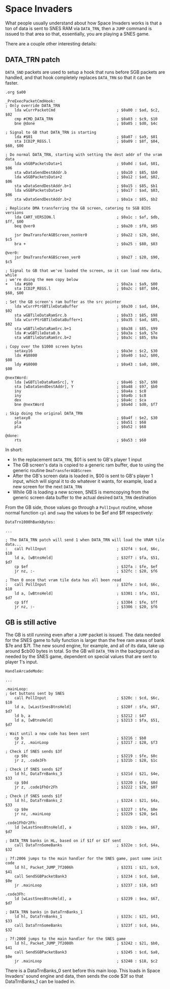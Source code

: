 # Space Invaders

What people usually understand about how Space Invaders works is that a ton of data is sent to SNES RAM via `DATA_TRN`, then a `JUMP` command is issued to that area so that, essentially, you are playing a SNES game.

There are a couple other interesting details:

## DATA_TRN patch

`DATA_SND` packets are used to setup a hook that runs before SGB packets are handled, and that hook completely replaces `DATA_TRN` so that it can be faster.

```
.org $a00

_PreExecPacketCmdHook:
; Only override DATA_TRN
	lda wCurrPacketCmd                           ; $0a00 : $ad, $c2, $02
	cmp #CMD_DATA_TRN                            ; $0a03 : $c9, $10
	bne @done                                    ; $0a05 : $d0, $4c

; Signal to GB that DATA_TRN is starting
	lda #$01                                     ; $0a07 : $a9, $01
	sta ICD2P_REGS.l                             ; $0a09 : $8f, $04, $60, $00

; Do normal DATA_TRN, starting with setting the dest addr of the vram data
	lda wSGBPacketsData+1                        ; $0a0d : $ad, $01, $06
	sta wDataSendDestAddr.b                      ; $0a10 : $85, $b0
	lda wSGBPacketsData+2                        ; $0a12 : $ad, $02, $06
	sta wDataSendDestAddr.b+1                    ; $0a15 : $85, $b1
	lda wSGBPacketsData+3                        ; $0a17 : $ad, $03, $06
	sta wDataSendDestAddr.b+2                    ; $0a1a : $85, $b2

; Replicate DMA transferring the GB screen, catering to SGB BIOS versions
	lda CART_VERSION.l                           ; $0a1c : $af, $db, $ff, $00
	beq @ver0                                    ; $0a20 : $f0, $05

	jsr DmaTransferAGBScreen_nonVer0             ; $0a22 : $20, $8d, $c5
	bra +                                        ; $0a25 : $80, $03

@ver0:
	jsr DmaTransferAGBScreen_ver0                ; $0a27 : $20, $90, $c5

; Signal to GB that we've loaded the screen, so it can load new data, while
; we're doing the mem copy below
+	lda #$00                                     ; $0a2a : $a9, $00
	sta ICD2P_REGS.l                             ; $0a2c : $8f, $04, $60, $00

; Set the GB screen's ram buffer as the src pointer
	lda wCurrPtrGBTileDataBuffer                 ; $0a30 : $ad, $84, $02
	sta wGBTileDataRamSrc.b                      ; $0a33 : $85, $98
	lda wCurrPtrGBTileDataBuffer+1               ; $0a35 : $ad, $85, $02
	sta wGBTileDataRamSrc.b+1                    ; $0a38 : $85, $99
	lda #:wGBTileData0.b                         ; $0a3a : $a9, $7e
	sta wGBTileDataRamSrc.b+2                    ; $0a3c : $85, $9a

; Copy over the $1000 screen bytes
	setaxy16                                     ; $0a3e : $c2, $30
	ldx #$0800                                   ; $0a40 : $a2, $00, $08
	ldy #$0000                                   ; $0a43 : $a0, $00, $00

@nextWord:
	lda [wGBTileDataRamSrc], Y                   ; $0a46 : $b7, $98
	sta [wDataSendDestAddr], Y                   ; $0a48 : $97, $b0
	iny                                          ; $0a4a : $c8
	iny                                          ; $0a4b : $c8
	dex                                          ; $0a4c : $ca
	bne @nextWord                                ; $0a4d : $d0, $f7

; Skip doing the original DATA_TRN
	setaxy8                                      ; $0a4f : $e2, $30
	pla                                          ; $0a51 : $68
	pla                                          ; $0a52 : $68

@done:
	rts                                          ; $0a53 : $60
```

In short:
* In the replacement `DATA_TRN`, $01 is sent to GB's player 1 input
* The GB screen's data is copied to a generic ram buffer, due to using the generic routine `DmaTransferAGBScreen`
* After the GB's screen data is loaded in, $00 is sent to GB's player 1 input, which will signal it to do whatever it wants, for example, load a new screen for the next `DATA_TRN`
* While GB is loading a new screen, SNES is memcopying from the generic screen data buffer to the actual desired `DATA_TRN` destination

From the GB side, those values go through a `PollInput` routine, whose normal function `cpl` and `swap` the values to be $ef and $ff respectively:

```
DataTrn1000hBankBytes:

...

; The DATA_TRN patch will send 1 when DATA_TRN will load the VRAM tile data...
:   call PollInput                               ; $32f4 : $cd, $6c, $10
    ld a, [wBtnsHeld]                            ; $32f7 : $fa, $51, $d7
    cp $ef                                       ; $32fa : $fe, $ef
    jr nz, :-                                    ; $32fc : $20, $f6

; Then 0 once that vram tile data has all been read
:   call PollInput                               ; $32fe : $cd, $6c, $10
    ld a, [wBtnsHeld]                            ; $3301 : $fa, $51, $d7
    cp $ff                                       ; $3304 : $fe, $ff
    jr nz, :-                                    ; $3306 : $20, $f6
```

## GB is still active

The GB is still running even after a `JUMP` packet is issued. The data needed for the SNES game to fully function is larger than the free ram areas of bank $7e and $7f. The new sound engine, for example, and all of its data, take up around $cb00 bytes in total. So the GB will `DATA_TRN` in the background as needed by the SNES game, dependent on special values that are sent to player 1's input.

```
HandleArcadeMode:

...

.mainLoop:
; Get buttons sent by SNES
    call PollInput                               ; $320c : $cd, $6c, $10
    ld a, [wLastSnesBtnsHeld]                    ; $320f : $fa, $67, $d7
    ld b, a                                      ; $3212 : $47
    ld a, [wBtnsHeld]                            ; $3213 : $fa, $51, $d7

; Wait until a new code has been sent
    cp b                                         ; $3216 : $b8
    jr z, .mainLoop                              ; $3217 : $28, $f3

; Check if SNES sends $3f
    cp $0c                                       ; $3219 : $fe, $0c
    jr z, .code3Fh                               ; $321b : $28, $1c

; Check if SNES sends $2f
    ld hl, DataTrnBanks_3                        ; $321d : $21, $4e, $33
    cp $0d                                       ; $3220 : $fe, $0d
    jr z, .code1FhOr2Fh                          ; $3222 : $28, $07

; Check if SNES sends $1f
    ld hl, DataTrnBanks_2                        ; $3224 : $21, $4a, $33
    cp $0e                                       ; $3227 : $fe, $0e
    jr nz, .mainLoop                             ; $3229 : $20, $e1

.code1FhOr2Fh:
    ld [wLastSnesBtnsHeld], a                    ; $322b : $ea, $67, $d7

; DATA_TRN banks in HL, based on if $1f or $2f sent
    call DataTrnSomeBanks                        ; $322e : $cd, $4a, $32

; 7f:2006 jumps to the main handler for the SNES game, past some init code
    ld hl, Packet_JUMP_7f2006h                   ; $3231 : $21, $c0, $41
    call SendSGBPacketBank3                      ; $3234 : $cd, $a8, $0e
    jr .mainLoop                                 ; $3237 : $18, $d3

.code3Fh:
    ld [wLastSnesBtnsHeld], a                    ; $3239 : $ea, $67, $d7

; DATA_TRN banks in DataTrnBanks_1
    ld hl, DataTrnBanks_1                        ; $323c : $21, $43, $33
    call DataTrnSomeBanks                        ; $323f : $cd, $4a, $32

; 7f:2000 jumps to the main handler for the SNES game
    ld hl, Packet_JUMP_7f2000h                   ; $3242 : $21, $b0, $41
    call SendSGBPacketBank3                      ; $3245 : $cd, $a8, $0e
    jr .mainLoop                                 ; $3248 : $18, $c2
```

There is a DataTrnBanks_0 sent before this main loop. This loads in Space Invaders' sound engine and data, then sends the code $3f so that DataTrnBanks_1 can be loaded in.
